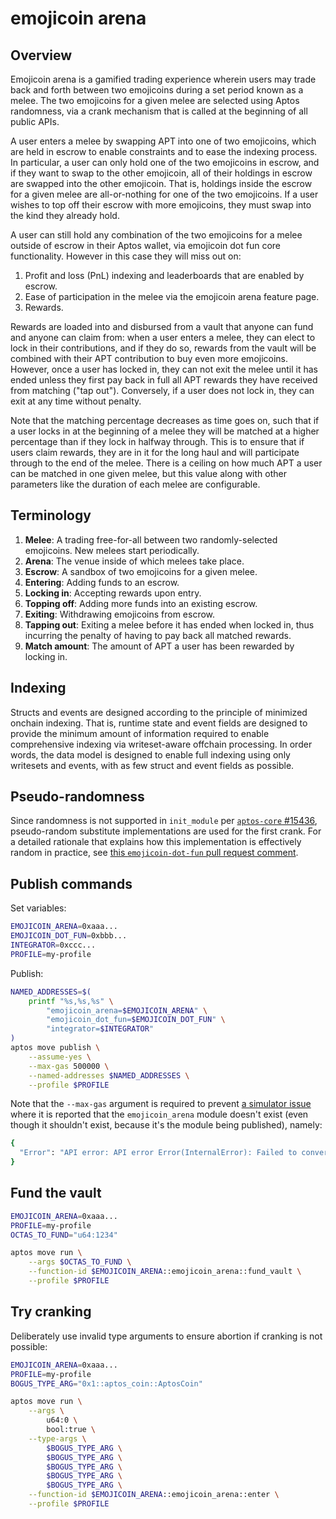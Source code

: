 <!-- cspell:word gamified -->

# emojicoin arena

## Overview

Emojicoin arena is a gamified trading experience wherein users may trade back
and forth between two emojicoins during a set period known as a melee. The
two emojicoins for a given melee are selected using Aptos randomness, via a
crank mechanism that is called at the beginning of all public APIs.

A user enters a melee by swapping APT into one of two emojicoins, which are held
in escrow to enable constraints and to ease the indexing process. In particular,
a user can only hold one of the two emojicoins in escrow, and if they want to
swap to the other emojicoin, all of their holdings in escrow are swapped into
the other emojicoin. That is, holdings inside the escrow for a given melee are
all-or-nothing for one of the two emojicoins. If a user wishes to top off their
escrow with more emojicoins, they must swap into the kind they already hold.

A user can still hold any combination of the two emojicoins for a melee outside
of escrow in their Aptos wallet, via emojicoin dot fun core functionality.
However in this case they will miss out on:

1. Profit and loss (PnL) indexing and leaderboards that are enabled by escrow.
1. Ease of participation in the melee via the emojicoin arena feature page.
1. Rewards.

Rewards are loaded into and disbursed from a vault that anyone can fund and
anyone can claim from: when a user enters a melee, they can elect to lock in
their contributions, and if they do so, rewards from the vault will be combined
with their APT contribution to buy even more emojicoins. However, once a user
has locked in, they can not exit the melee until it has ended unless they first
pay back in full all APT rewards they have received from matching ("tap out").
Conversely, if a user does not lock in, they can exit at any time without
penalty.

Note that the matching percentage decreases as time goes on, such that if a user
locks in at the beginning of a melee they will be matched at a higher percentage
than if they lock in halfway through. This is to ensure that if users claim
rewards, they are in it for the long haul and will participate through to the
end of the melee. There is a ceiling on how much APT a user can be matched in
one given melee, but this value along with other parameters like the duration of
each melee are configurable.

## Terminology

1. **Melee**: A trading free-for-all between two randomly-selected emojicoins.
   New melees start periodically.
1. **Arena**: The venue inside of which melees take place.
1. **Escrow**: A sandbox of two emojicoins for a given melee.
1. **Entering**: Adding funds to an escrow.
1. **Locking in**: Accepting rewards upon entry.
1. **Topping off**: Adding more funds into an existing escrow.
1. **Exiting**: Withdrawing emojicoins from escrow.
1. **Tapping out**: Exiting a melee before it has ended when locked in, thus
   incurring the penalty of having to pay back all matched rewards.
1. **Match amount**: The amount of APT a user has been rewarded by locking in.

## Indexing

Structs and events are designed according to the principle of minimized onchain
indexing. That is, runtime state and event fields are designed to provide the
minimum amount of information required to enable comprehensive indexing via
writeset-aware offchain processing. In order words, the data model is designed
to enable full indexing using only writesets and events, with as few struct and
event fields as possible.

## Pseudo-randomness

Since randomness is not supported in `init_module` per [`aptos-core` #15436],
pseudo-random substitute implementations are used for the first crank. For a
detailed rationale that explains how this implementation is effectively random
in practice, see [this `emojicoin-dot-fun` pull request comment].

## Publish commands

Set variables:

```sh
EMOJICOIN_ARENA=0xaaa...
EMOJICOIN_DOT_FUN=0xbbb...
INTEGRATOR=0xccc...
PROFILE=my-profile
```

Publish:

```sh
NAMED_ADDRESSES=$(
    printf "%s,%s,%s" \
        "emojicoin_arena=$EMOJICOIN_ARENA" \
        "emojicoin_dot_fun=$EMOJICOIN_DOT_FUN" \
        "integrator=$INTEGRATOR"
)
aptos move publish \
    --assume-yes \
    --max-gas 500000 \
    --named-addresses $NAMED_ADDRESSES \
    --profile $PROFILE
```

Note that the `--max-gas` argument is required to prevent
[a simulator issue] where it is reported that the `emojicoin_arena` module
doesn't exist (even though it shouldn't exist, because it's the module being
published), namely:

<!-- markdownlint-disable MD013 -->

```sh
{
  "Error": "API error: API error Error(InternalError): Failed to convert transaction data from storage: Module ModuleId { address: <PUBLISHER_ADDRESS>, name: Identifier(\"emojicoin_arena\") } can't be found"
}
```

## Fund the vault

```sh
EMOJICOIN_ARENA=0xaaa...
PROFILE=my-profile
OCTAS_TO_FUND="u64:1234"
```

```sh
aptos move run \
    --args $OCTAS_TO_FUND \
    --function-id $EMOJICOIN_ARENA::emojicoin_arena::fund_vault \
    --profile $PROFILE
```

## Try cranking

Deliberately use invalid type arguments to ensure abortion if cranking is not
possible:

```sh
EMOJICOIN_ARENA=0xaaa...
PROFILE=my-profile
BOGUS_TYPE_ARG="0x1::aptos_coin::AptosCoin"
```

```sh
aptos move run \
    --args \
        u64:0 \
        bool:true \
    --type-args \
        $BOGUS_TYPE_ARG \
        $BOGUS_TYPE_ARG \
        $BOGUS_TYPE_ARG \
        $BOGUS_TYPE_ARG \
        $BOGUS_TYPE_ARG \
    --function-id $EMOJICOIN_ARENA::emojicoin_arena::enter \
    --profile $PROFILE
```

<!-- markdownlint-enable MD013 -->

[a simulator issue]: https://github.com/aptos-labs/aptos-core/issues/15769
[this `emojicoin-dot-fun` pull request comment]: https://github.com/econia-labs/emojicoin-dot-fun/pull/408#discussion_r1887856202
[`aptos-core` #15436]: https://github.com/aptos-labs/aptos-core/issues/15436
